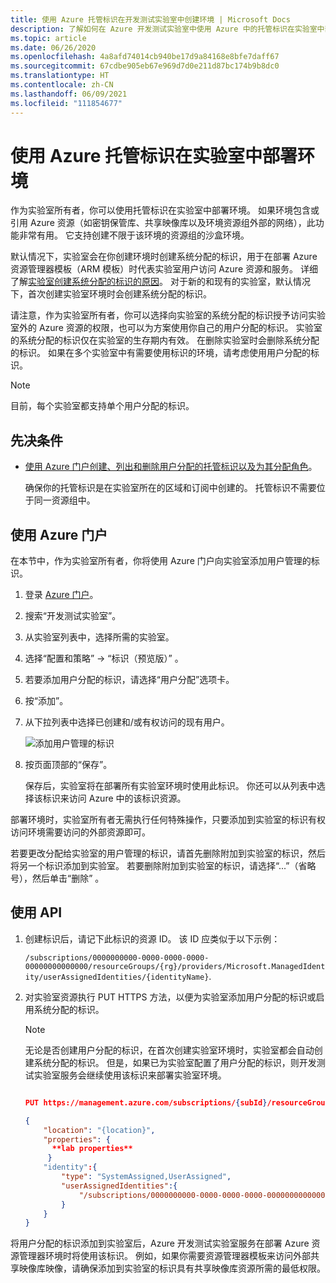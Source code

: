```yaml
---
title: 使用 Azure 托管标识在开发测试实验室中创建环境 | Microsoft Docs
description: 了解如何在 Azure 开发测试实验室中使用 Azure 中的托管标识在实验室中部署环境。
ms.topic: article
ms.date: 06/26/2020
ms.openlocfilehash: 4a8afd74014cb940be17d9a84168e8bfe7daff67
ms.sourcegitcommit: 67cdbe905eb67e969d7d0e211d87bc174b9b8dc0
ms.translationtype: HT
ms.contentlocale: zh-CN
ms.lasthandoff: 06/09/2021
ms.locfileid: "111854677"
---
```

# <a name="use-azure-managed-identities-to-deploy-environments-in-a-lab"></a>使用 Azure 托管标识在实验室中部署环境 

作为实验室所有者，你可以使用托管标识在实验室中部署环境。 如果环境包含或引用 Azure 资源（如密钥保管库、共享映像库以及环境资源组外部的网络），此功能非常有用。 它支持创建不限于该环境的资源组的沙盒环境。 

默认情况下，实验室会在你创建环境时创建系统分配的标识，用于在部署 Azure 资源管理器模板（ARM 模板）时代表实验室用户访问 Azure 资源和服务。 详细了解[实验室创建系统分配的标识的原因](configure-lab-identity.md#scenarios-for-using-labs-system-assigned-identity)。 对于新的和现有的实验室，默认情况下，首次创建实验室环境时会创建系统分配的标识。  

请注意，作为实验室所有者，你可以选择向实验室的系统分配的标识授予访问实验室外的 Azure 资源的权限，也可以为方案使用你自己的用户分配的标识。 实验室的系统分配的标识仅在实验室的生存期内有效。 在删除实验室时会删除系统分配的标识。 如果在多个实验室中有需要使用标识的环境，请考虑使用用户分配的标识。  

> [!NOTE]
> 目前，每个实验室都支持单个用户分配的标识。 

## <a name="prerequisites"></a>先决条件

- [使用 Azure 门户创建、列出和删除用户分配的托管标识以及为其分配角色](../active-directory/managed-identities-azure-resources/how-to-manage-ua-identity-portal.md)。 
    
    确保你的托管标识是在实验室所在的区域和订阅中创建的。 托管标识不需要位于同一资源组中。

## <a name="use-azure-portal"></a>使用 Azure 门户

在本节中，作为实验室所有者，你将使用 Azure 门户向实验室添加用户管理的标识。 

1. 登录 [Azure 门户](https://portal.azure.com)。
1. 搜索“开发测试实验室”。
1. 从实验室列表中，选择所需的实验室。
1. 选择“配置和策略” -> “标识（预览版）” 。 
1. 若要添加用户分配的标识，请选择“用户分配”选项卡。
1. 按“添加”。
1. 从下拉列表中选择已创建和/或有权访问的现有用户。
 
    ![添加用户管理的标识](./media/use-managed-identities-environments/add-user-managed-identity.png)
1. 按页面顶部的“保存”。

    保存后，实验室将在部署所有实验室环境时使用此标识。 你还可以从列表中选择该标识来访问 Azure 中的该标识资源。 

部署环境时，实验室所有者无需执行任何特殊操作，只要添加到实验室的标识有权访问环境需要访问的外部资源即可。 

若要更改分配给实验室的用户管理的标识，请首先删除附加到实验室的标识，然后将另一个标识添加到实验室。 若要删除附加到实验室的标识，请选择“...”（省略号），然后单击“删除” 。 

## <a name="use-api"></a>使用 API

1. 创建标识后，请记下此标识的资源 ID。 该 ID 应类似于以下示例： 

    `/subscriptions/0000000000-0000-0000-0000-00000000000000/resourceGroups/{rg}/providers/Microsoft.ManagedIdentity/userAssignedIdentities/{identityName}`.

1. 对实验室资源执行 PUT HTTPS 方法，以便为实验室添加用户分配的标识或启用系统分配的标识。

   > [!NOTE]
   > 无论是否创建用户分配的标识，在首次创建实验室环境时，实验室都会自动创建系统分配的标识。 但是，如果已为实验室配置了用户分配的标识，则开发测试实验室服务会继续使用该标识来部署实验室环境。 
 
    ```json
    
    PUT https://management.azure.com/subscriptions/{subId}/resourceGroups/{rg}/providers/Microsoft.Devtestlab/labs/{labname}

    {
        "location": "{location}",
        "properties": {
          **lab properties**
         } 
        "identity":{
            "type": "SystemAssigned,UserAssigned",
            "userAssignedIdentities":{
                "/subscriptions/0000000000-0000-0000-0000-00000000000000/resourceGroups/{rg}/providers/Microsoft.ManagedIdentity/userAssignedIdentities/{identityName}":{}
            }
        } 
    }
    
    ```
 
将用户分配的标识添加到实验室后，Azure 开发测试实验室服务在部署 Azure 资源管理器环境时将使用该标识。 例如，如果你需要资源管理器模板来访问外部共享映像库映像，请确保添加到实验室的标识具有共享映像库资源所需的最低权限。 
